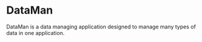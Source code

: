 DataMan
=======
DataMan is a data managing application designed to manage many types of data in one application.
